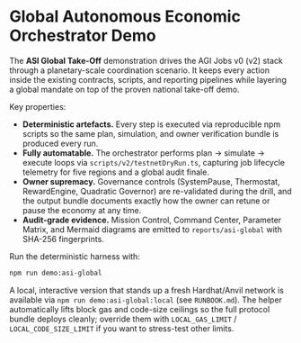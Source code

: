 # Global Autonomous Economic Orchestrator Demo

The **ASI Global Take-Off** demonstration drives the AGI Jobs v0 (v2) stack through a
planetary-scale coordination scenario.  It keeps every action inside the existing
contracts, scripts, and reporting pipelines while layering a global mandate on top of
the proven national take-off demo.

Key properties:

- **Deterministic artefacts.** Every step is executed via reproducible npm scripts so
the same plan, simulation, and owner verification bundle is produced every run.
- **Fully automatable.** The orchestrator performs plan → simulate → execute loops via
`scripts/v2/testnetDryRun.ts`, capturing job lifecycle telemetry for five regions and a
global audit finale.
- **Owner supremacy.** Governance controls (SystemPause, Thermostat, RewardEngine,
Quadratic Governor) are re-validated during the drill, and the output bundle documents
exactly how the owner can retune or pause the economy at any time.
- **Audit-grade evidence.** Mission Control, Command Center, Parameter Matrix, and
Mermaid diagrams are emitted to `reports/asi-global` with SHA-256 fingerprints.

Run the deterministic harness with:

```bash
npm run demo:asi-global
```

A local, interactive version that stands up a fresh Hardhat/Anvil network is available
via `npm run demo:asi-global:local` (see `RUNBOOK.md`).  The helper automatically lifts
block gas and code-size ceilings so the full protocol bundle deploys cleanly; override
them with `LOCAL_GAS_LIMIT` / `LOCAL_CODE_SIZE_LIMIT` if you want to stress-test other
limits.
